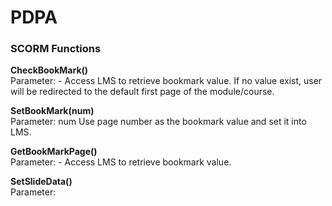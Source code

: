 # PDPA

<h3>SCORM Functions</h3>
<p>
<b>CheckBookMark()</b><br/>
Parameter: -
Access LMS to retrieve bookmark value. If no value exist, user will be redirected to the default first page of the module/course.
</p>

<p>
<b>SetBookMark(num)</b><br/>
Parameter: num
Use page number as the bookmark value and set it into LMS.
</p>

<p>
<b>GetBookMarkPage()</b><br />
Parameter: -
Access LMS to retrieve bookmark value.
</p>

<p>
<b>SetSlideData()</b><br />
Parameter:
</p>
